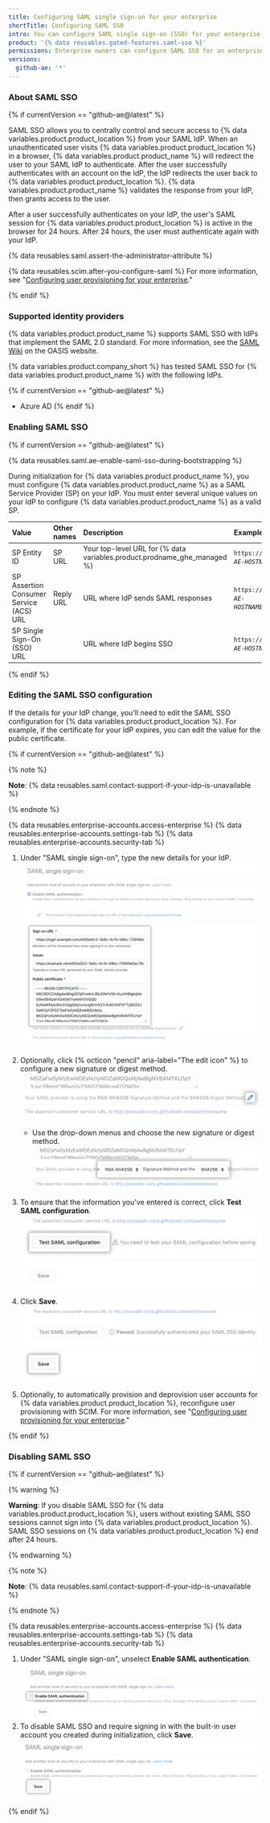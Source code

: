 ```yaml
---
title: Configuring SAML single sign-on for your enterprise
shortTitle: Configuring SAML SSO
intro: You can configure SAML single sign-on (SSO) for your enterprise, which allows you to centrally control authentication for {% data variables.product.product_location %} using your identity provider (IdP).
product: '{% data reusables.gated-features.saml-sso %}'
permissions: Enterprise owners can configure SAML SSO for an enterprise on {% data variables.product.product_name %}.
versions:
  github-ae: '*'
---
```


### About SAML SSO

{% if currentVersion == "github-ae@latest" %}

SAML SSO allows you to centrally control and secure access to {% data variables.product.product_location %} from your SAML IdP. When an unauthenticated user visits {% data variables.product.product_location %} in a browser, {% data variables.product.product_name %} will redirect the user to your SAML IdP to authenticate. After the user successfully authenticates with an account on the IdP, the IdP redirects the user back to {% data variables.product.product_location %}. {% data variables.product.product_name %} validates the response from your IdP, then grants access to the user.

After a user successfully authenticates on your IdP, the user's SAML session for {% data variables.product.product_location %} is active in the browser for 24 hours. After 24 hours, the user must authenticate again with your IdP.

{% data reusables.saml.assert-the-administrator-attribute %}

{% data reusables.scim.after-you-configure-saml %} For more information, see "[Configuring user provisioning for your enterprise](/admin/authentication/configuring-user-provisioning-for-your-enterprise)."

{% endif %}

### Supported identity providers

{% data variables.product.product_name %} supports SAML SSO with IdPs that implement the SAML 2.0 standard. For more information, see the [SAML Wiki](https://wiki.oasis-open.org/security) on the OASIS website.

{% data variables.product.company_short %} has tested SAML SSO for {% data variables.product.product_name %} with the following IdPs.

{% if currentVersion == "github-ae@latest" %}
- Azure AD
{% endif %}

### Enabling SAML SSO

{% if currentVersion == "github-ae@latest" %}

{% data reusables.saml.ae-enable-saml-sso-during-bootstrapping %}

During initialization for {% data variables.product.product_name %}, you must configure {% data variables.product.product_name %} as a SAML Service Provider (SP) on your IdP. You must enter several unique values on your IdP to configure {% data variables.product.product_name %} as a valid SP.

| Value | Other names | Description | Example |
| :- | :- | :- | :- |
| SP Entity ID | SP URL | Your top-level URL for {% data variables.product.prodname_ghe_managed %} | <code>https://<em>YOUR-GITHUB-AE-HOSTNAME</em></code>
| SP Assertion Consumer Service (ACS) URL | Reply URL | URL where IdP sends SAML responses | <code>https://<em>YOUR-GITHUB-AE-HOSTNAME</em>/saml/consume</code> |
| SP Single Sign-On (SSO) URL | | URL where IdP begins SSO |  <code>https://<em>YOUR-GITHUB-AE-HOSTNAME</em>/sso</code> |

{% endif %}

### Editing the SAML SSO configuration

If the details for your IdP change, you'll need to edit the SAML SSO configuration for {% data variables.product.product_location %}. For example, if the certificate for your IdP expires, you can edit the value for the public certificate.

{% if currentVersion == "github-ae@latest" %}

{% note %}

**Note**: {% data reusables.saml.contact-support-if-your-idp-is-unavailable %}

{% endnote %} 

{% data reusables.enterprise-accounts.access-enterprise %}
{% data reusables.enterprise-accounts.settings-tab %}
{% data reusables.enterprise-accounts.security-tab %}
1. Under "SAML single sign-on", type the new details for your IdP.
  ![Text entry fields with IdP details for SAML SSO configuration for an enterprise](/assets/images/help/saml/ae-edit-idp-details.png)
1. Optionally, click {% octicon "pencil" aria-label="The edit icon" %} to configure a new signature or digest method.
  ![Edit icon for changing signature and digest method](/assets/images/help/saml/ae-edit-idp-details-edit-signature-and-digest.png)

    - Use the drop-down menus and choose the new signature or digest method.
      ![Drop-down menus for choosing a new signature or digest method](/assets/images/help/saml/ae-edit-idp-details-edit-signature-and-digest-drop-down-menus.png)
1. To ensure that the information you've entered is correct, click **Test SAML configuration**.
  !["Test SAML configuration" button](/assets/images/help/saml/ae-edit-idp-details-test-saml-configuration.png)
1. Click **Save**.
    !["Save" button for SAML SSO configuration](/assets/images/help/saml/ae-edit-idp-details-save.png)
1. Optionally, to automatically provision and deprovision user accounts for {% data variables.product.product_location %}, reconfigure user provisioning with SCIM. For more information, see "[Configuring user provisioning for your enterprise](/admin/authentication/configuring-user-provisioning-for-your-enterprise)."

{% endif %}

### Disabling SAML SSO

{% if currentVersion == "github-ae@latest" %}

{% warning %}

**Warning**: If you disable SAML SSO for {% data variables.product.product_location %}, users without existing SAML SSO sessions cannot sign into {% data variables.product.product_location %}. SAML SSO sessions on {% data variables.product.product_location %} end after 24 hours.

{% endwarning %}

{% note %}

**Note**: {% data reusables.saml.contact-support-if-your-idp-is-unavailable %}

{% endnote %}

{% data reusables.enterprise-accounts.access-enterprise %}
{% data reusables.enterprise-accounts.settings-tab %}
{% data reusables.enterprise-accounts.security-tab %}
1. Under "SAML single sign-on", unselect **Enable SAML authentication**.
  ![Checkbox for "Enable SAML authentication"](/assets/images/help/saml/ae-saml-disabled.png)
1. To disable SAML SSO and require signing in with the built-in user account you created during initialization, click **Save**.
    !["Save" button for SAML SSO configuration](/assets/images/help/saml/ae-saml-disabled-save.png)

{% endif %}
